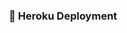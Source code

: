 <h3 align="center">🚀 Heroku Deployment</h3>
  <p align="center"><a href="https://heroku.com/deploy?template=https://github.com/ShikariBaaZ/Whisper_Robot"><img 
